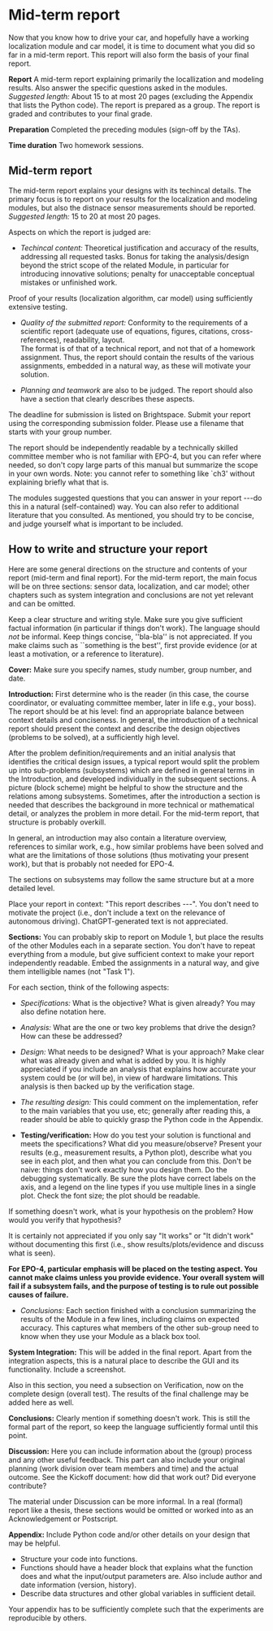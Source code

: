 # Mid-term report

Now that you know how to drive your car, and hopefully have a working localization module and car model, it is time to document what you did so far in a mid-term report. This report will also form the basis of your final report.

**Report** A mid-term report explaining primarily the locallization and modeling results. Also answer the specific questions asked in the modules. 
*Suggested length:* About 15 to at most 20 pages (excluding the Appendix that lists the Python code).
The report is prepared as a group. The report is graded and contributes to your final grade.

**Preparation** Completed the preceding modules (sign-off by the TAs).

**Time duration** Two homework sessions.

## Mid-term report

The mid-term report explains your designs with its techincal details. The primary focus is to report on your results for the localization and modeling modules, but also the distnace sensor measurements should be reported. 
*Suggested length:* 15 to 20 at most 20 pages. 

Aspects on which the report is judged are:

- *Techincal content:* Theoretical justification and accuracy of the results, addressing all requested tasks. Bonus for taking the analysis/design beyond the strict scope of the related Module, in particular for introducing innovative solutions; penalty for unacceptable conceptual mistakes or unfinished work.

Proof of your results (localization algorithm, car model) using sufficiently extensive testing.

- *Quality of the submitted report:* Conformity to the requirements of a scientific report (adequate use of equations, figures, citations, cross-references), readability, layout.  
The format is of that of a technical report, and not that of a homework assignment.  Thus, the report should contain the results of the various assignments, embedded in a natural way, as these will motivate your solution. 

- *Planning and teamwork* are also to be judged. The report should also have a section that clearly describes these aspects. 

The deadline for submission is listed on Brightspace. Submit your report using the corresponding submission folder. Please use a filename that starts with your group number.

The report should be independently readable by a technically skilled committee member who is not familiar with EPO-4, but you can refer where needed, so don't copy large parts of this manual but summarize the scope in your own words.  Note: you cannot refer to something like `ch3' without explaining briefly what that is.

The modules suggested questions that you can answer in your report ---do this in a natural (self-contained) way.  You can also refer to additional literature that you consulted.  As mentioned, you should try to be concise, and judge yourself what is important to be included.

## How to write and structure your report

Here are some general directions on the structure and contents of your report (mid-term and final report).  For the mid-term report, the main focus will be on three sections: sensor data, localization, and car model; other chapters such as system integration and conclusions are not yet relevant and can be omitted.

Keep a clear structure and writing style. Make sure you give sufficient factual information (in particular if things don't work). The language should *not* be informal.  Keep things concise, ''bla-bla'' is not appreciated. If you make claims such as ``something is the best'', first provide evidence (or at least a motivation, or a reference to literature).

**Cover:** Make sure you specify names, study number, group number, and date.

**Introduction:** First determine who is the reader (in this case, the course coordinator, or evaluating committee member, later in life e.g., your boss). The report should be at his level: find an appropriate balance between context details and conciseness. In general, the introduction of a technical report should present the context and describe the design objectives (problems to be solved), at a sufficiently high level. 

After the problem definition/requirements and an initial analysis that identifies the critical design issues, a typical report would split the problem up into sub-problems (subsystems) which are defined in general terms in the Introduction, and developed individually in the subsequent sections. A picture (block scheme) might be helpful to show the structure and the relations among subsystems. Sometimes, after the introduction a section is needed that describes the background in more technical or mathematical detail, or analyzes the problem in more detail. For the mid-term report, that structure is probably overkill.

In general, an introduction may also contain a literature overview, references to similar work, e.g., how similar problems have been solved and what are the limitations of those solutions (thus motivating your present work), but that is probably not needed for EPO-4.

The sections on subsystems may follow the same structure but at a more detailed level.

Place your report in context: "This report describes ---". You don't need to motivate the project (i.e., don't include a text on the relevance of autonomous driving). ChatGPT-generated text is not appreciated.

**Sections:** You can probably skip to report on Module 1, but place the results of the other Modules each in a separate section. You don't have to repeat everything from a module, but give sufficient context to make your report independently readable. Embed the assignments in a natural way, and give them intelligible names (not "Task 1").

For each section, think of the following aspects:

- *Specifications:* What is the objective? What is given already? You may also define notation here.
- *Analysis:* What are the one or two key problems that drive the design? How can these be addressed?
- *Design:* What needs to be designed? What is your approach? Make clear what was already given and what is added by you. 
It is highly appreciated if you include an analysis that explains how accurate your system could be (or will be), in view of hardware limitations. This analysis is then backed up by the verification stage.
- *The resulting design:* This could comment on the implementation, refer to the main variables that you use, etc; generally after reading this, a reader should be able to quickly grasp the Python code in the Appendix.

- **Testing/verification:** How do you test your solution is functional and meets the specifications?  What did you measure/observe? Present your results (e.g., measurement results, a Python plot), describe what you see in each plot, and then what you can conclude from this.  Don't be naive: things don't work exactly how you design them.  Do the debugging systematically.  Be sure the plots have correct labels on the axis, and a legend on the line types if you use multiple lines in a single plot. Check the font size; the plot should be readable.

If something doesn't work, what is your hypothesis on the problem? How would you verify that hypothesis?

It is certainly not appreciated if you only say "It works" or "It didn't work" without documenting this first (i.e., show results/plots/evidence and discuss what is seen).

**For EPO-4, particular emphasis will be placed on the testing aspect. You cannot make claims unless you provide evidence. Your overall system will fail if a subsystem fails, and the purpose of testing is to rule out possible causes of failure.**

- *Conclusions:* Each section finished with a conclusion summarizing the results of the Module in a few lines, including claims on expected accuracy. This captures what members of the other sub-group need to know when they use your Module as a black box tool.

**System Integration:** This will be added in the final report. Apart from the integration aspects, this is a natural place to describe the GUI and its functionality. Include a screenshot.

Also in this section, you need a subsection on Verification, now on the complete design (overall test). The results of the final challenge may be added here as well. 

**Conclusions:** Clearly mention if something doesn't work. This is still the formal part of the report, so keep the language sufficiently formal until this point.

**Discussion:** Here you can include information about the (group) process and any other useful feedback. This part can also include your original planning (work division over team members and time) and the actual outcome. See the Kickoff document: how did that work out? Did everyone contribute?

The material under Discussion can be more informal. In a real (formal) report like a thesis, these sections would be omitted or worked into as an Acknowledgement or Postscript.

**Appendix:** Include Python code and/or other details on your design that may be helpful.
- Structure your code into functions. 
- Functions should have a header block that explains what the function does and what the input/output parameters are. Also include author and date information (version, history).
- Describe data structures and other global variables in sufficient detail.

Your appendix has to be sufficiently complete such that the experiments are reproducible by others.